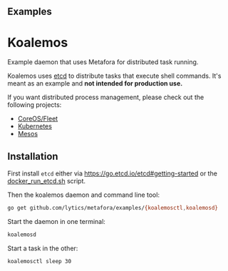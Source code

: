 Examples
--------

Koalemos
========

Example daemon that uses Metafora for distributed task running.

Koalemos uses [etcd](https://go.etcd.io/etcd) to distribute tasks that
execute shell commands. It's meant as an example and **not intended for
production use.**

If you want distributed process management, please check out the following projects:

* [CoreOS/Fleet](https://coreos.com/using-coreos/clustering/)
* [Kubernetes](http://kubernetes.io/)
* [Mesos](http://mesos.apache.org/)


Installation
------------

First install `etcd` either via https://go.etcd.io/etcd#getting-started or the
[docker_run_etcd.sh](../scripts/docker_run_etcd.sh) script.

Then the koalemos daemon and command line tool:
```sh
go get github.com/lytics/metafora/examples/{koalemosctl,koalemosd}
```

Start the daemon in one terminal:
```sh
koalemosd
```

Start a task in the other:
```sh
koalemosctl sleep 30
```
